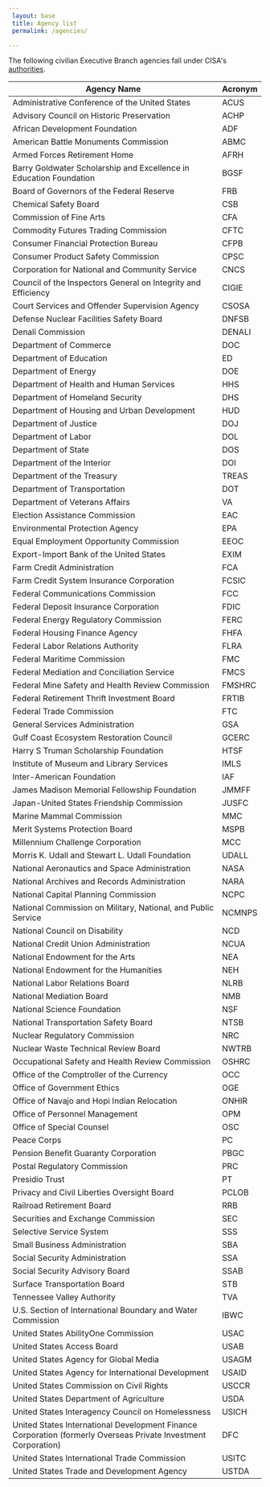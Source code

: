 ```yaml
---
 layout: base
 title: Agency list
 permalink: /agencies/

---
```

The following civilian Executive Branch agencies fall under CISA's [authorities](https://uscode.house.gov/view.xhtml?hl=false&edition=prelim&req=granuleid%3AUSC-prelim-title44-section3553&f=treesort&num=0&saved=%7CKHRpdGxlOjQ0IHNlY3Rpb246MzU1MiBlZGl0aW9uOnByZWxpbSkgT1IgKGdyYW51bGVpZDpVU0MtcHJlbGltLXRpdGxlNDQtc2VjdGlvbjM1NTIp%7CdHJlZXNvcnQ%3D%7C%7C0%7Cfalse%7Cprelim).

| **Agency Name** | **Acronym**
|  -------- | ----------------
| Administrative Conference of the United States | ACUS
| Advisory Council on Historic Preservation | ACHP
| African Development Foundation | ADF
| American Battle Monuments Commission | ABMC
| Armed Forces Retirement Home | AFRH
| Barry Goldwater Scholarship and Excellence in Education Foundation | BGSF
| Board of Governors of the Federal Reserve | FRB
| Chemical Safety Board | CSB
| Commission of Fine Arts | CFA
| Commodity Futures Trading Commission | CFTC
| Consumer Financial Protection Bureau | CFPB
| Consumer Product Safety Commission | CPSC
| Corporation for National and Community Service | CNCS
| Council of the Inspectors General on Integrity and Efficiency | CIGIE
| Court Services and Offender Supervision Agency | CSOSA
| Defense Nuclear Facilities Safety Board | DNFSB
| Denali Commission | DENALI
| Department of Commerce | DOC
| Department of Education | ED
| Department of Energy | DOE
| Department of Health and Human Services | HHS
| Department of Homeland Security | DHS
| Department of Housing and Urban Development | HUD
| Department of Justice | DOJ
| Department of Labor | DOL
| Department of State | DOS
| Department of the Interior | DOI
| Department of the Treasury | TREAS
| Department of Transportation | DOT
| Department of Veterans Affairs | VA
| Election Assistance Commission | EAC
| Environmental Protection Agency | EPA
| Equal Employment Opportunity Commission | EEOC
| Export-Import Bank of the United States | EXIM
| Farm Credit Administration | FCA
| Farm Credit System Insurance Corporation | FCSIC
| Federal Communications Commission | FCC
| Federal Deposit Insurance Corporation | FDIC
| Federal Energy Regulatory Commission | FERC
| Federal Housing Finance Agency | FHFA
| Federal Labor Relations Authority | FLRA
| Federal Maritime Commission | FMC
| Federal Mediation and Conciliation Service | FMCS
| Federal Mine Safety and Health Review Commission | FMSHRC
| Federal Retirement Thrift Investment Board | FRTIB
| Federal Trade Commission | FTC
| General Services Administration | GSA
| Gulf Coast Ecosystem Restoration Council | GCERC
| Harry S Truman Scholarship Foundation | HTSF
| Institute of Museum and Library Services | IMLS
| Inter-American Foundation | IAF
| James Madison Memorial Fellowship Foundation | JMMFF
| Japan-United States Friendship Commission | JUSFC
| Marine Mammal Commission| MMC
| Merit Systems Protection Board| MSPB
| Millennium Challenge Corporation| MCC
| Morris K. Udall and Stewart L. Udall Foundation | UDALL
| National Aeronautics and Space Administration | NASA
| National Archives and Records Administration| NARA
| National Capital Planning Commission| NCPC
| National Commission on Military, National, and Public Service  | NCMNPS
| National Council on Disability| NCD
| National Credit Union Administration| NCUA
| National Endowment for the Arts | NEA
| National Endowment for the Humanities | NEH
| National Labor Relations Board| NLRB
| National Mediation Board| NMB
| National Science Foundation | NSF
| National Transportation Safety Board| NTSB
| Nuclear Regulatory Commission | NRC
| Nuclear Waste Technical Review Board| NWTRB
| Occupational Safety and Health Review Commission| OSHRC
| Office of the Comptroller of the Currency | OCC
| Office of Government Ethics | OGE
| Office of Navajo and Hopi Indian Relocation | ONHIR
| Office of Personnel Management| OPM
| Office of Special Counsel | OSC
| Peace Corps | PC
| Pension Benefit Guaranty Corporation | PBGC
| Postal Regulatory Commission| PRC
| Presidio Trust | PT
| Privacy and Civil Liberties Oversight Board | PCLOB
| Railroad Retirement Board | RRB
| Securities and Exchange Commission| SEC
| Selective Service System| SSS
| Small Business Administration | SBA
| Social Security Administration| SSA
| Social Security Advisory Board| SSAB
| Surface Transportation Board| STB
| Tennessee Valley Authority| TVA
| U.S. Section of International Boundary and Water Commission| IBWC
| United States AbilityOne Commission | USAC
| United States Access Board| USAB
| United States Agency for Global Media | USAGM
| United States Agency for International Development | USAID
| United States Commission on Civil Rights| USCCR
| United States Department of Agriculture | USDA
| United States Interagency Council on Homelessness | USICH
| United States International Development Finance Corporation (formerly Overseas Private Investment Corporation) | DFC
| United States International Trade Commission| USITC
| United States Trade and Development Agency| USTDA
